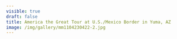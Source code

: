 ```yaml
---
visible: true
draft: false
title: America the Great Tour at U.S./Mexico Border in Yuma, AZ
image: /img/gallery/mm1104230422-2.jpg
---
```

